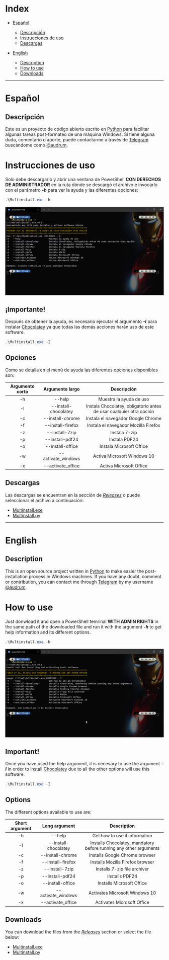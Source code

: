 # Index
* [Español](https://github.com/Audrum/windows_activators#espa%C3%B1ol)
    * [Descripción](https://github.com/Audrum/windows_activators#descripci%C3%B3n)
    * [Instrucciones de uso](https://github.com/Audrum/windows_activators#instrucciones-de-uso)
    * [Descargas](https://github.com/Audrum/windows_activators#descargas)

* [English](https://github.com/Audrum/windows_activators#english)
    * [Description](https://github.com/Audrum/windows_activators#description)
    * [How to use](https://github.com/Audrum/windows_activators#how-to-use)
    * [Downloads](https://github.com/Audrum/windows_activators#downloads)

---

# Español

## Descripción

Este es un proyecto de código abierto escrito en [Python](https://www.python.org) para facilitar algunas tareas post-formateo de una máquina Windows. Si tiene alguna duda, comentario o aporte, puede contactarme a través de [Telegram](https://telegram.org) buscándome como [@audrum](https://t.me/audrum).


# Instrucciones de uso

Solo debe descargarlo y abrir una ventana de PowerShell **CON DERECHOS DE ADMINISTRADOR** en la ruta dónde se descargó el archivo e invocarlo con el parámetro _**-h**_ para ver la ayuda y las diferentes opciones:

```PowerShell
.\Multinstall.exe -h
```

![Multinstall Options](assets/WindowsTerminal_FGiLu918eP.png)

## ¡Importante!

Después de obtener la ayuda, es necesario ejecutar el argumento _**-I**_ para instalar [Chocolatey](https://chocolatey.org/) ya que todas las demás acciones harán uso de este software.

```PowerShell
.\Multinstall.exe -I
```

## Opciones

Como se detalla en el menú de ayuda las diferentes opciones disponibles son:

| Argumento corto | Argumento largo | Descripción |
|:---------------:|:---------------:|:-----------:|
| -h | --help | Muestra la ayuda de uso |
| -I | --install-chocolatey | Instala Chocolatey, obligatorio antes de usar cualquier otra opción |
| -c| --install-chrome | Instala el navegador Google Chrome |
| -f | --install-firefox | Instala el navegador Mozilla Firefox |
| -z | --install-7zip | Instala 7-zip |
| -p | --install-pdf24 | Instala PDF24 |
| -o | --install-office | Instala Microsoft Office |
| -w | --activate_windows | Activa Microsoft Windows 10 |
| -x | --activate_office | Activa Microsoft Office |

## Descargas

Las descargas se encuentran en la sección de [_Releases_](https://github.com/Audrum/windows_activators/releases) o puede seleccionar el archivo a continuación:

* [Multinstall.exe](https://github.com/Audrum/windows_activators/releases/download/v0.1sp/Multinstall.exe)
* [Multinstall.py](https://github.com/Audrum/windows_activators/releases/download/v0.1sp/Multinstall.py)

---

# English

## Description

This is an open source project written in [Python](https://www.python.org) to make easier the post-installation process in Windows machines. If you have any doubt, comment or contribution, you can contact me through [Telegram](https://telegram.org) by my username [@audrum](https://t.me/audrum).

# How to use

Just donwload it and open a PowerShell temrinal **WITH ADMIN RIGHTS** in the same path of the downloaded file and run it with the argument _**-h**_ to get help information and its different options.

```PowerShell
.\Multinstall.exe -h
```

![Checking Chocolatey](assets/WindowsTerminal_sqYRufjBaZ.png)

## Important!

Once you have used the help argument, it is necesary to use the argument _**-I**_ in order to install [Chocolatey](https://chocolatey.org/) due to all the other options will use this software.

```PowerShell
.\Multinstall.exe -I
```

## Options

The different options available to use are:

| Short argument | Long argument | Description |
|:---------------:|:---------------:|:-----------:|
| -h | --help | Get how to use it information |
| -I | --install-chocolatey | Installs Chocolatey, mandatory before running any other arguments |
| -c| --install-chrome | Installs Google Chrome browser |
| -f | --install-firefox | Installs Mozilla Firefox browser |
| -z | --install-7zip | Installs 7-zip file archiver |
| -p | --install-pdf24 | Installs PDF24 |
| -o | --install-office | Installs Microsoft Office |
| -w | --activate_windows | Activates Microsoft Windows 10 |
| -x | --activate_office | Activates Microsoft Office |

## Downloads

You can download the files from the [_Releases_](https://github.com/Audrum/windows_activators/releases) section or select the file below:

* [Multinstall.exe](https://github.com/Audrum/windows_activators/releases/download/v0.1en/Multinstall.exe)
* [Multinstall.py](https://github.com/Audrum/windows_activators/releases/download/v0.1en/Multinstall.py)
